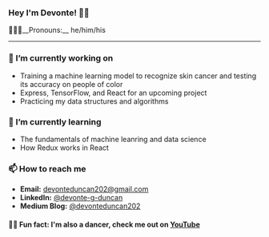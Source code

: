 ### Hey I'm Devonte! ✌🏾

💁🏾‍♂️__Pronouns:__ he/him/his

---

### 🔭 I’m currently working on
* Training a machine learning model to recognize skin cancer and testing its accuracy on people of color
* Express, TensorFlow, and React for an upcoming project
* Practicing my data structures and algorithms

### 🌱 I’m currently learning
* The fundamentals of machine leanring and data science
* How Redux works in React

### 📫 How to reach me
* __Email:__ [devonteduncan202@gmail.com](mailto:devonteduncan202@gmail.com)
* __LinkedIn:__ [@devonte-g-duncan](https://www.linkedin.com/in/devonte-g-duncan-85ba96124/)
* __Medium Blog:__ [@devonteduncan202](https://medium.com/@devonteduncan202)

#### 🕺🏾  Fun fact: I'm also a dancer, check me out on [YouTube](https://www.youtube.com/channel/UCyERD2bXbcFSq8rqkvN8UkA)

